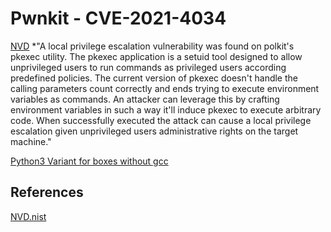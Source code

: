 # Pwnkit - CVE-2021-4034
[NVD](https://nvd.nist.gov/vuln/detail/CVE-2021-4034) *"A local privilege escalation vulnerability was found on polkit's pkexec utility. The pkexec application is a setuid tool designed to allow unprivileged users to run commands as privileged users according predefined policies. The current version of pkexec doesn't handle the calling parameters count correctly and ends trying to execute environment variables as commands. An attacker can leverage this by crafting environment variables in such a way it'll induce pkexec to execute arbitrary code. When successfully executed the attack can cause a local privilege escalation given unprivileged users administrative rights on the target machine."

[Python3 Variant for boxes without gcc](https://raw.githubusercontent.com/joeammond/CVE-2021-4034/main/CVE-2021-4034.py)

## References
[NVD.nist](https://nvd.nist.gov/vuln/detail/CVE-2021-4034)